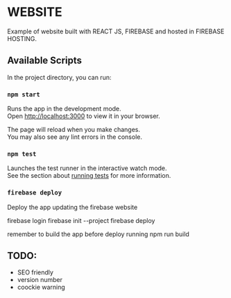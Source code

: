 # WEBSITE

Example of website built with REACT JS, FIREBASE and hosted in FIREBASE HOSTING.

## Available Scripts

In the project directory, you can run:

### `npm start`

Runs the app in the development mode.\
Open [http://localhost:3000](http://localhost:3000) to view it in your browser.

The page will reload when you make changes.\
You may also see any lint errors in the console.

### `npm test`

Launches the test runner in the interactive watch mode.\
See the section about [running tests](https://facebook.github.io/create-react-app/docs/running-tests) for more information.

### `firebase deploy`

Deploy the app updating the firebase website

firebase login
firebase init --project <projectID>
firebase deploy

remember to build the app before deploy running
npm run build

## TODO: 
- SEO friendly
- version number
- coockie warning
